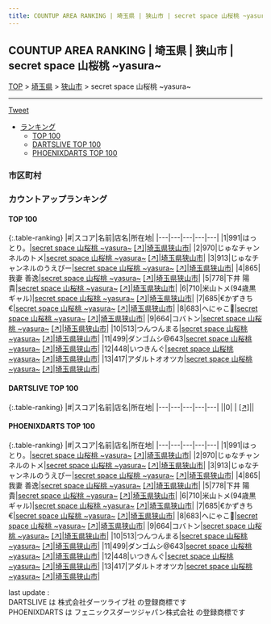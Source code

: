 ```yaml
---
title: COUNTUP AREA RANKING | 埼玉県 | 狭山市 | secret space 山桜桃 ~yasura~
---
```

## COUNTUP AREA RANKING | 埼玉県 | 狭山市 | secret space 山桜桃 ~yasura~

[TOP](/darts/rank/) > [埼玉県](/darts/rank/埼玉県/) > [狭山市](/darts/rank/埼玉県/狭山市/) > secret space 山桜桃 ~yasura~

___

<a href="https://twitter.com/share?ref_src=twsrc%5Etfw" data-text="COUNTUP AREA RANKING | 埼玉県狭山市secret space 山桜桃 ~yasura~" class="twitter-share-button" data-hashtags="DARTSLIVE,PHOENIXDARTS,darts,ダーツ" data-show-count="false">Tweet</a>

* [ランキング](#カウントアップランキング)
    * [TOP 100](#top-100)
    * [DARTSLIVE TOP 100](#dartslive-top-100)
    * [PHOENIXDARTS TOP 100](#phoenixdarts-top-100)

### 市区町村

<ul>

</ul>

### カウントアップランキング

#### TOP 100



{:.table-ranking}
|#|スコア|名前|店名|所在地|
|---|---|---|---|---|
|1|991|<span class="rank-name-pd">はっとり。</span>|<a href="/darts/rank/shops/94544.html">secret space 山桜桃 ~yasura~</a> <a href="https://vs.phoenixdarts.com/jp/shop/shopDetailInfo/s_94544?s_seq=94544">[↗]</a>|<a href="/darts/rank/埼玉県/狭山市">埼玉県狭山市</a>|
|2|970|<span class="rank-name-pd">じゅなチャンネルのトメ</span>|<a href="/darts/rank/shops/94544.html">secret space 山桜桃 ~yasura~</a> <a href="https://vs.phoenixdarts.com/jp/shop/shopDetailInfo/s_94544?s_seq=94544">[↗]</a>|<a href="/darts/rank/埼玉県/狭山市">埼玉県狭山市</a>|
|3|913|<span class="rank-name-pd">じゅなチャンネルのうえぴー</span>|<a href="/darts/rank/shops/94544.html">secret space 山桜桃 ~yasura~</a> <a href="https://vs.phoenixdarts.com/jp/shop/shopDetailInfo/s_94544?s_seq=94544">[↗]</a>|<a href="/darts/rank/埼玉県/狭山市">埼玉県狭山市</a>|
|4|865|<span class="rank-name-pd">我妻 善逸</span>|<a href="/darts/rank/shops/94544.html">secret space 山桜桃 ~yasura~</a> <a href="https://vs.phoenixdarts.com/jp/shop/shopDetailInfo/s_94544?s_seq=94544">[↗]</a>|<a href="/darts/rank/埼玉県/狭山市">埼玉県狭山市</a>|
|5|778|<span class="rank-name-pd"><span class="pro-icon-pd"></span>下井 陽貴</span>|<a href="/darts/rank/shops/94544.html">secret space 山桜桃 ~yasura~</a> <a href="https://vs.phoenixdarts.com/jp/shop/shopDetailInfo/s_94544?s_seq=94544">[↗]</a>|<a href="/darts/rank/埼玉県/狭山市">埼玉県狭山市</a>|
|6|710|<span class="rank-name-pd">米山トメ(94歳黒ギャル)</span>|<a href="/darts/rank/shops/94544.html">secret space 山桜桃 ~yasura~</a> <a href="https://vs.phoenixdarts.com/jp/shop/shopDetailInfo/s_94544?s_seq=94544">[↗]</a>|<a href="/darts/rank/埼玉県/狭山市">埼玉県狭山市</a>|
|7|685|<span class="rank-name-pd">€かずきち€</span>|<a href="/darts/rank/shops/94544.html">secret space 山桜桃 ~yasura~</a> <a href="https://vs.phoenixdarts.com/jp/shop/shopDetailInfo/s_94544?s_seq=94544">[↗]</a>|<a href="/darts/rank/埼玉県/狭山市">埼玉県狭山市</a>|
|8|683|<span class="rank-name-pd">へにゃこ🍄</span>|<a href="/darts/rank/shops/94544.html">secret space 山桜桃 ~yasura~</a> <a href="https://vs.phoenixdarts.com/jp/shop/shopDetailInfo/s_94544?s_seq=94544">[↗]</a>|<a href="/darts/rank/埼玉県/狭山市">埼玉県狭山市</a>|
|9|664|<span class="rank-name-pd">コバトン</span>|<a href="/darts/rank/shops/94544.html">secret space 山桜桃 ~yasura~</a> <a href="https://vs.phoenixdarts.com/jp/shop/shopDetailInfo/s_94544?s_seq=94544">[↗]</a>|<a href="/darts/rank/埼玉県/狭山市">埼玉県狭山市</a>|
|10|513|<span class="rank-name-pd">つんつんまる</span>|<a href="/darts/rank/shops/94544.html">secret space 山桜桃 ~yasura~</a> <a href="https://vs.phoenixdarts.com/jp/shop/shopDetailInfo/s_94544?s_seq=94544">[↗]</a>|<a href="/darts/rank/埼玉県/狭山市">埼玉県狭山市</a>|
|11|499|<span class="rank-name-pd">ダンゴムシ@643</span>|<a href="/darts/rank/shops/94544.html">secret space 山桜桃 ~yasura~</a> <a href="https://vs.phoenixdarts.com/jp/shop/shopDetailInfo/s_94544?s_seq=94544">[↗]</a>|<a href="/darts/rank/埼玉県/狭山市">埼玉県狭山市</a>|
|12|448|<span class="rank-name-pd">いつきんぐ</span>|<a href="/darts/rank/shops/94544.html">secret space 山桜桃 ~yasura~</a> <a href="https://vs.phoenixdarts.com/jp/shop/shopDetailInfo/s_94544?s_seq=94544">[↗]</a>|<a href="/darts/rank/埼玉県/狭山市">埼玉県狭山市</a>|
|13|417|<span class="rank-name-pd">アダルトオオツカ</span>|<a href="/darts/rank/shops/94544.html">secret space 山桜桃 ~yasura~</a> <a href="https://vs.phoenixdarts.com/jp/shop/shopDetailInfo/s_94544?s_seq=94544">[↗]</a>|<a href="/darts/rank/埼玉県/狭山市">埼玉県狭山市</a>|


#### DARTSLIVE TOP 100



{:.table-ranking}
|#|スコア|名前|店名|所在地|
|---|---|---|---|---|
||0|<span class="rank-name-dl"> </span>|<a href="/darts/rank/shops/.html"></a> <a href="">[↗]</a>|<a href="/darts/rank//"></a>|


#### PHOENIXDARTS TOP 100



{:.table-ranking}
|#|スコア|名前|店名|所在地|
|---|---|---|---|---|
|1|991|<span class="rank-name-pd">はっとり。</span>|<a href="/darts/rank/shops/94544.html">secret space 山桜桃 ~yasura~</a> <a href="https://vs.phoenixdarts.com/jp/shop/shopDetailInfo/s_94544?s_seq=94544">[↗]</a>|<a href="/darts/rank/埼玉県/狭山市">埼玉県狭山市</a>|
|2|970|<span class="rank-name-pd">じゅなチャンネルのトメ</span>|<a href="/darts/rank/shops/94544.html">secret space 山桜桃 ~yasura~</a> <a href="https://vs.phoenixdarts.com/jp/shop/shopDetailInfo/s_94544?s_seq=94544">[↗]</a>|<a href="/darts/rank/埼玉県/狭山市">埼玉県狭山市</a>|
|3|913|<span class="rank-name-pd">じゅなチャンネルのうえぴー</span>|<a href="/darts/rank/shops/94544.html">secret space 山桜桃 ~yasura~</a> <a href="https://vs.phoenixdarts.com/jp/shop/shopDetailInfo/s_94544?s_seq=94544">[↗]</a>|<a href="/darts/rank/埼玉県/狭山市">埼玉県狭山市</a>|
|4|865|<span class="rank-name-pd">我妻 善逸</span>|<a href="/darts/rank/shops/94544.html">secret space 山桜桃 ~yasura~</a> <a href="https://vs.phoenixdarts.com/jp/shop/shopDetailInfo/s_94544?s_seq=94544">[↗]</a>|<a href="/darts/rank/埼玉県/狭山市">埼玉県狭山市</a>|
|5|778|<span class="rank-name-pd"><span class="pro-icon-pd"></span>下井 陽貴</span>|<a href="/darts/rank/shops/94544.html">secret space 山桜桃 ~yasura~</a> <a href="https://vs.phoenixdarts.com/jp/shop/shopDetailInfo/s_94544?s_seq=94544">[↗]</a>|<a href="/darts/rank/埼玉県/狭山市">埼玉県狭山市</a>|
|6|710|<span class="rank-name-pd">米山トメ(94歳黒ギャル)</span>|<a href="/darts/rank/shops/94544.html">secret space 山桜桃 ~yasura~</a> <a href="https://vs.phoenixdarts.com/jp/shop/shopDetailInfo/s_94544?s_seq=94544">[↗]</a>|<a href="/darts/rank/埼玉県/狭山市">埼玉県狭山市</a>|
|7|685|<span class="rank-name-pd">€かずきち€</span>|<a href="/darts/rank/shops/94544.html">secret space 山桜桃 ~yasura~</a> <a href="https://vs.phoenixdarts.com/jp/shop/shopDetailInfo/s_94544?s_seq=94544">[↗]</a>|<a href="/darts/rank/埼玉県/狭山市">埼玉県狭山市</a>|
|8|683|<span class="rank-name-pd">へにゃこ🍄</span>|<a href="/darts/rank/shops/94544.html">secret space 山桜桃 ~yasura~</a> <a href="https://vs.phoenixdarts.com/jp/shop/shopDetailInfo/s_94544?s_seq=94544">[↗]</a>|<a href="/darts/rank/埼玉県/狭山市">埼玉県狭山市</a>|
|9|664|<span class="rank-name-pd">コバトン</span>|<a href="/darts/rank/shops/94544.html">secret space 山桜桃 ~yasura~</a> <a href="https://vs.phoenixdarts.com/jp/shop/shopDetailInfo/s_94544?s_seq=94544">[↗]</a>|<a href="/darts/rank/埼玉県/狭山市">埼玉県狭山市</a>|
|10|513|<span class="rank-name-pd">つんつんまる</span>|<a href="/darts/rank/shops/94544.html">secret space 山桜桃 ~yasura~</a> <a href="https://vs.phoenixdarts.com/jp/shop/shopDetailInfo/s_94544?s_seq=94544">[↗]</a>|<a href="/darts/rank/埼玉県/狭山市">埼玉県狭山市</a>|
|11|499|<span class="rank-name-pd">ダンゴムシ@643</span>|<a href="/darts/rank/shops/94544.html">secret space 山桜桃 ~yasura~</a> <a href="https://vs.phoenixdarts.com/jp/shop/shopDetailInfo/s_94544?s_seq=94544">[↗]</a>|<a href="/darts/rank/埼玉県/狭山市">埼玉県狭山市</a>|
|12|448|<span class="rank-name-pd">いつきんぐ</span>|<a href="/darts/rank/shops/94544.html">secret space 山桜桃 ~yasura~</a> <a href="https://vs.phoenixdarts.com/jp/shop/shopDetailInfo/s_94544?s_seq=94544">[↗]</a>|<a href="/darts/rank/埼玉県/狭山市">埼玉県狭山市</a>|
|13|417|<span class="rank-name-pd">アダルトオオツカ</span>|<a href="/darts/rank/shops/94544.html">secret space 山桜桃 ~yasura~</a> <a href="https://vs.phoenixdarts.com/jp/shop/shopDetailInfo/s_94544?s_seq=94544">[↗]</a>|<a href="/darts/rank/埼玉県/狭山市">埼玉県狭山市</a>|


<div class="footer border-top border-gray-light mt-5 pt-3 text-right text-gray">
    last update : <span style="font-weight: italic" id="foot_last_modified"></span><br />
    DARTSLIVE は 株式会社ダーツライブ社 の登録商標です<br />
    PHOENIXDARTS は フェニックスダーツジャパン株式会社 の登録商標です<br />
</div>

<script src="https://cdnjs.cloudflare.com/ajax/libs/jquery.tablesorter/2.31.3/js/jquery.tablesorter.min.js" integrity="sha512-qzgd5cYSZcosqpzpn7zF2ZId8f/8CHmFKZ8j7mU4OUXTNRd5g+ZHBPsgKEwoqxCtdQvExE5LprwwPAgoicguNg==" crossorigin="anonymous" referrerpolicy="no-referrer"></script>
<link rel="stylesheet" href="https://cdnjs.cloudflare.com/ajax/libs/jquery.tablesorter/2.31.3/css/theme.default.min.css" integrity="sha512-wghhOJkjQX0Lh3NSWvNKeZ0ZpNn+SPVXX1Qyc9OCaogADktxrBiBdKGDoqVUOyhStvMBmJQ8ZdMHiR3wuEq8+w==" crossorigin="anonymous" referrerpolicy="no-referrer" />
<script>
$(function() {
    $(".table-ranking").tablesorter({sortList:[[0, 0]]});
    $("#foot_last_modified").text(formatDate(new Date(document.lastModified), 'yyyy-MM-dd HH:mm:ss'));
});
</script>

<script async src="https://platform.twitter.com/widgets.js" charset="utf-8"></script>